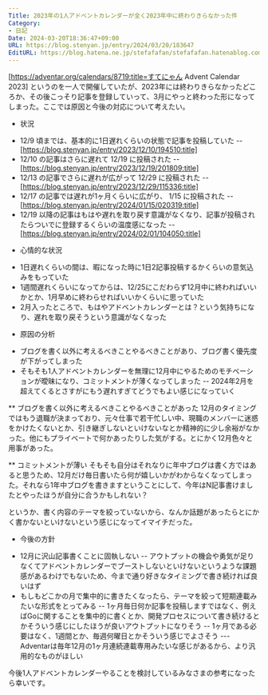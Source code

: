```yaml
---
Title: 2023年の1人アドベントカレンダーが全く2023年中に終わりきらなかった件
Category:
- 日記
Date: 2024-03-20T18:36:47+09:00
URL: https://blog.stenyan.jp/entry/2024/03/20/183647
EditURL: https://blog.hatena.ne.jp/stefafafan/stefafafan.hatenablog.com/atom/entry/6801883189092266811
---
```


[https://adventar.org/calendars/8719:title=すてにゃん Advent Calendar 2023] というのを一人で開催していたが、2023年には終わりきらなかったどころか、その後こっそり記事を登録していって、3月にやっと終わった形になってしまった。ここでは原因と今後の対応について考えたい。

* 状況
- 12/9 頃までは、基本的に1日遅れくらいの状態で記事を投稿していた
-- [https://blog.stenyan.jp/entry/2023/12/10/194510:title]
- 12/10 の記事はさらに遅れて 12/19 に投稿された
-- [https://blog.stenyan.jp/entry/2023/12/19/201809:title]
- 12/13 の記事でさらに遅れが広がって 12/29 に投稿された
-- [https://blog.stenyan.jp/entry/2023/12/29/115336:title]
- 12/17 の記事では遅れが1ヶ月くらいに広がり、 1/15 に投稿された
-- [https://blog.stenyan.jp/entry/2024/01/15/020319:title]
-  12/19 以降の記事はもはや遅れを取り戻す意識がなくなり、記事が投稿されたらついでに登録するくらいの温度感になった
-- [https://blog.stenyan.jp/entry/2024/02/01/104050:title]

* 心情的な状況
- 1日遅れくらいの間は、暇になった時に1日2記事投稿するかくらいの意気込みをもっていた
- 1週間遅れくらいになってからは、12/25にこだわらず12月中に終わればいいかとか、1月早めに終わらせればいいかくらいに思っていた
- 2月入ったところで、もはやアドベントカレンダーとは？という気持ちになり、遅れを取り戻そうという意識がなくなった

* 原因の分析
- ブログを書く以外に考えるべきことやるべきことがあり、ブログ書く優先度が下がってしまった
- そもそも1人アドベントカレンダーを無理に12月中にやるためのモチベーションが曖昧になり、コミットメントが薄くなってしまった
-- 2024年2月を超えてくるとさすがにもう遅れすぎてどうでもよい感じになっていく

** ブログを書く以外に考えるべきことやるべきことがあった
12月のタイミングではもう退職が決まっており、元々仕事で若干忙しい中、現職のメンバーに迷惑をかけたくないとか、引き継ぎしないといけないなとか精神的に少し余裕がなかった。他にもプライベートで何かあったりした気がする。とにかく12月色々と用事があった。

** コミットメントが薄い
そもそも自分はそれなりに年中ブログは書く方ではあると思うため、12月だけ毎日書いたら何が嬉しいかがわからなくなってしまった。それなら1年中ブログを書きますということにして、今年はN記事書けましたとやったほうが自分に合うかもしれない？

というか、書く内容のテーマを絞っていないから、なんか話題があったらとにかく書かないといけないという感じになってイマイチだった。

* 今後の方針
- 12月に沢山記事書くことに固執しない
-- アウトプットの機会や勇気が足りなくてアドベントカレンダーでブーストしないといけないというような課題感があるわけでもないため、今まで通り好きなタイミングで書き続ければ良いはず
- もしもどこかの月で集中的に書きたくなったら、テーマを絞って短期連載みたいな形式をとってみる
-- 1ヶ月毎日何か記事を投稿しますではなく、例えばGoに関することを集中的に書くとか、開発プロセスについて書き続けるとかそういう感じにしたほうが良いアウトプットになりそう
-- 1ヶ月である必要はなく、1週間とか、毎週何曜日とかそういう感じでよさそう
--- Adventarは毎年12月の1ヶ月連続連載専用みたいな感じがあるから、より汎用的なものがほしい

今後1人アドベントカレンダーやることを検討しているみなさまの参考になったら幸いです。
